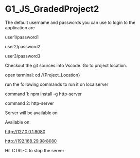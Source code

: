 # G1_JS_GradedProject2

The default username and passwords you can use to login to the application are

user1/password1

user2/password2

user3/password3


Checkout the git sources into Vscode. Go to project location.

open terminal: cd /{Project_Location}

run the following commands to run it on localserver

command 1: npm install -g http-server

command 2: http-server

Server will be available on 

Available on:

  http://127.0.0.1:8080
  
  http://192.168.29.98:8080
  
  
Hit CTRL-C to stop the server
